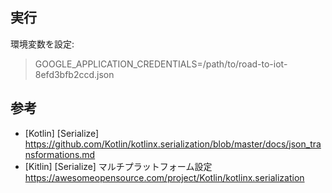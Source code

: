 実行
----
環境変数を設定:
> GOOGLE_APPLICATION_CREDENTIALS=/path/to/road-to-iot-8efd3bfb2ccd.json


参考
---
- [Kotlin] [Serialize] 
https://github.com/Kotlin/kotlinx.serialization/blob/master/docs/json_transformations.md
- [Kitlin] [Serialize] マルチプラットフォーム設定
https://awesomeopensource.com/project/Kotlin/kotlinx.serialization
